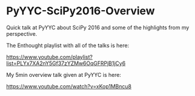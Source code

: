 # PyYYC-SciPy2016-Overview

Quick talk at PyYYC about SciPy 2016 and some of the highlights from my perspective.

The Enthought playlist with all of the talks is here:

https://www.youtube.com/playlist?list=PLYx7XA2nY5Gf37zYZMw6OqGFRPjB1jCy6 

My 5min overview talk given at PyYYC is here:

https://www.youtube.com/watch?v=xKop1MBncu8
